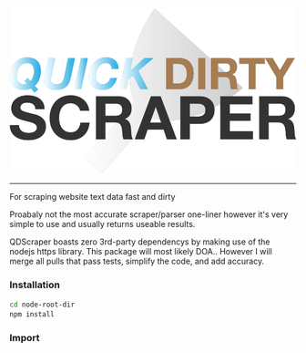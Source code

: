 <p align="center">
  <img src="https://raw.githubusercontent.com/benlazzero/Quick-Dirty-Scrape/main/logo.png?    token=GHSAT0AAAAAABXE5W5PWIUZJNCA46BAMB4YYYZEIWQ">
</p>

------------------------------------

For scraping website text data fast and dirty

Proabaly not the most accurate scraper/parser one-liner however it's very simple to use and usually returns useable results.

QDScraper boasts zero 3rd-party dependencys by making use of the nodejs https library. This package will most likely DOA.. 
However I will merge all pulls that pass tests, simplify the code, and add accuracy.

### Installation

```bash
cd node-root-dir
npm install 
```

### Import


